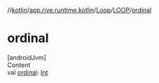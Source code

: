 //[kotlin](../../../../index.md)/[app.rive.runtime.kotlin](../../index.md)/[Loop](../index.md)/[LOOP](index.md)/[ordinal](ordinal.md)



# ordinal  
[androidJvm]  
Content  
val [ordinal](ordinal.md): [Int](https://kotlinlang.org/api/latest/jvm/stdlib/kotlin/-int/index.html)  



